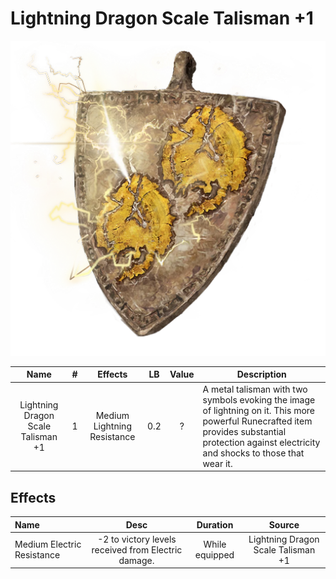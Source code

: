 # Lightning Dragon Scale Talisman +1

![Copyrighted Image](LightningDragonScaleTalisman+1.png)

|                Name                | # |           Effects           | LB | Value | Description                                                                                                                                                                                       |
| :--------------------------------: | :-: | :-------------------------: | :-: | :---: | ------------------------------------------------------------------------------------------------------------------------------------------------------------------------------------------------- |
| Lightning Dragon Scale Talisman +1 | 1 | Medium Lightning Resistance | 0.2 |   ?   | A metal talisman with two symbols evoking the image of lightning on it. This more powerful Runecrafted item provides substantial protection against electricity and shocks to those that wear it. |

## Effects

| Name                       |                        Desc                        |    Duration    |               Source               |
| :------------------------- | :-------------------------------------------------: | :------------: | :--------------------------------: |
| Medium Electric Resistance | -2 to victory levels received from Electric damage. | While equipped | Lightning Dragon Scale Talisman +1 |
